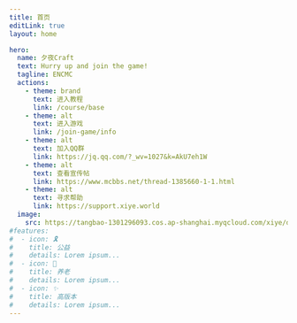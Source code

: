 ```yaml
---
title: 首页
editLink: true
layout: home

hero:
  name: 夕夜Craft
  text: Hurry up and join the game!
  tagline: ENCMC
  actions:
    - theme: brand
      text: 进入教程
      link: /course/base
    - theme: alt
      text: 进入游戏
      link: /join-game/info
    - theme: alt
      text: 加入QQ群
      link: https://jq.qq.com/?_wv=1027&k=AkU7eh1W
    - theme: alt
      text: 查看宣传帖
      link: https://www.mcbbs.net/thread-1385660-1-1.html
    - theme: alt
      text: 寻求帮助
      link: https://support.xiye.world
  image:
    src: https://tangbao-1301296093.cos.ap-shanghai.myqcloud.com/xiye/docs/imag/docs/token.png
#features:
#  - icon: 🎗️
#    title: 公益
#    details: Lorem ipsum...
#  - icon: 🏑
#    title: 养老
#    details: Lorem ipsum...
#  - icon: ✨
#    title: 高版本
#    details: Lorem ipsum...
---
```

